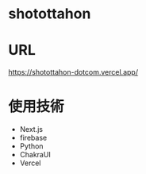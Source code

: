 # shotottahon

# URL
https://shotottahon-dotcom.vercel.app/

# 使用技術
- Next.js
- firebase
- Python
- ChakraUI
- Vercel
